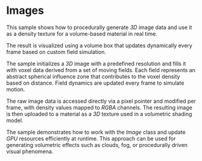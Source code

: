 # Images

This sample shows how to procedurally generate *3D* image data and use it as a density texture for a volume-based material in real time.

The result is visualized using a volume box that updates dynamically every frame based on custom field simulation.

The sample initializes a *3D* image with a predefined resolution and fills it with voxel data derived from a set of moving fields. Each field represents an abstract spherical influence zone that contributes to the voxel density based on distance. Field dynamics are updated every frame to simulate motion.

The raw image data is accessed directly via a pixel pointer and modified per frame, with density values mapped to *RGBA* channels. The resulting image is then uploaded to a material as a *3D* texture used in a volumetric shading model.

The sample demonstrates how to work with the *Image* class and update *GPU* resources efficiently at runtime. This approach can be used for generating volumetric effects such as clouds, fog, or procedurally driven visual phenomena.